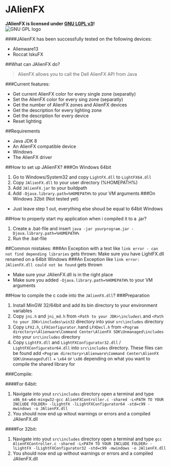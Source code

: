 # JAlienFX
**JAlienFX is licensed under [GNU LGPL v3](https://www.gnu.org/licenses/gpl.txt)!**<br>
![GNU GPL logo]( https://www.gnu.org/graphics/lgplv3-147x51.png "The JAlienFX API is licensed under GNU LGPL v3")

####JAlienFX has been successfully tested on the following devices:
* Alienware13
* Roccat IskuFX

##What can JAlienFX do?

> AlienFX allows you to call the Dell AlienFX API from Java

###Current features:
* Get current AlienFX color for every single zone (separatly)
* Set the AlienFX color for every sing zone (separatly)
* Get the number of AlienFX zones and AlienFX devices
* Get the description for every lighting zone
* Get the description for every device
* Reset lighting

##Requirements
* Java JDK 8
* An AlienFX compatible device
* Windows
* The AlienFX driver

##How to set up JAlienFX?
###On Windows 64bit
1. Go to Windows/System32 and copy `LightFX.dll` to `LightFX64.dll`
2. Copy `JAlienFX.dll` to your user directory (%HOMEPATH%)
3. Add `JAlienFX.jar` to your buildpath
4. Add `-Djava.library.path=%HOMEPATH%` to your VM arguments
###On Windows 32bit (Not tested yet)
* Just leave step 1 out, everything else shoud be equal to 64bit Windows

##How to properly start my application when i compiled it to a .jar?
1. Create a .bat-file and insert `java -jar yourprogram.jar -Djava.library.path=%HOMEPATH%`
2. Run the .bat-file

##Common mistakes:
###An Exception with a text like `link error - can not find depending libraries` gets thrown:
Make sure you have LightFX.dll renamed on a 64bit Windows
###An Exception like `link error: JAlienFX.dll could not be found` gets thrown
* Make sure your JAlienFX.dll is in the right place
* Make sure you added `-Djava.library.path=%HOMEPATH%` to your VM arguments

##How to compile the c code into the `JAlienFX.dll`?
###Preparation
1. Install MinGW 32/64bit and add its bin directory to your environment variables
2. Copy `jni.h` and `jni_md.h` from  `<Path to your JDK>\includes\` and `<Path to your JDK>\includes\win32` directory into your `src\includes` directory
3. Copy `LFX2.h`, `LFXConfigurator.h`and `LFXDecl.h` from `<Pogram directory>\Alienware\Command Center\AlienFX SDK\Unmanaged\includes` into your `src\includes` directory
4. Copy `LightFX.dll` and `LightFXConfigurator32.dll` / `LightFXConfigurator64.dll` into `src\includes` directory. These files can be found add `<Pogram directory>\Alienware\Command Center\AlienFX SDK\Unmanaged\dll` + `\x64` or `\x86` depending on what you want to compile the shared library for

###Compile:

####For 64bit:
1. Navigate into yout `src\includes` directory open a terminal and type `x86_64-w64-mingw32-gcc AlienFXController.c -shared -L<PATH TO YOUR INCLUDE FOLDER> -lLightFX -lLightFXConfigurator64 -std=c99 -mwindows -o JAlienFX.dll`
2. You should now end up witout warnings or errors and a compiled JAlienFX.dll

####For 32bit:
1. Navigate into yout `src\includes` directory open a terminal and type `gcc AlienFXController.c -shared -L<PATH TO YOUR INCLUDE FOLDER> -lLightFX -lLightFXConfigurator32 -std=c99 -mwindows -o JAlienFX.dll`
2. You should now end up without warnings or errors and a compiled JAlienFX.dll
